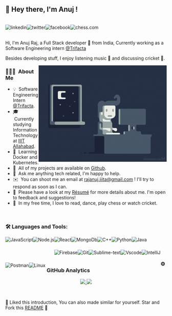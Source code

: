 ## 👋 Hey there, I'm Anuj !
<br/>
<a href='https://www.linkedin.com/in/ajraj27/'><img align='left' alt="linkedin" src="https://cdn.jsdelivr.net/npm/simple-icons@v3/icons/linkedin.svg" height=25px/></a>
<a href='https://twitter.com/ajraj27/'><img align='left' alt="twitter" src="https://cdn.jsdelivr.net/npm/simple-icons@v3/icons/twitter.svg" height='25px'/><a>
<a href='https://www.facebook.com/anuj.raj.5895'><img align='left' alt="facebook" src="https://cdn.jsdelivr.net/npm/simple-icons@v3/icons/facebook.svg" height='25px'/></a>
<a href='https://www.chess.com/member/ajraj27/'><img align='left' alt="chess.com" src="https://svgsilh.com/svg/36311.svg" height='25px'/></a>
 <br/>
 <br/>
 
 Hi, I'm Anuj Raj, a Full Stack developer 🚀 from India, Currently working as a Software Engineering intern [@Trifacta](https://www.https://www.trifacta.com/) 
 
 Besides developing stuff, I enjoy listening music 🎸 and discussing cricket 🏏.
 
 <img alt="Night Coding" src="night-coding.gif" align="right" width="400px"/>

 
 ### 👨🏻‍💻 &nbsp;About Me

- 💡 &nbsp;Software Engineering Intern [@Trifacta](https://www.trifacta.com/).
- 🎓 &nbsp;Currently studying Information Technology at [IIIT Allahabad](https://www.iiita.ac.in/).
- 🌱 &nbsp;Learning Docker and Kubernetes.
- 🧐 &nbsp;All of my projects are available on [Github](https://github.com).
- 💬 &nbsp;Ask me anything tech related, I'm happy to help.
- ✉️ &nbsp;You can shoot me an email at rajanuj.iiita@gmail.com ! I'll try to respond as soon as I can.
- 📄 &nbsp;Please have a look at my [Résumé](https://drive.google.com/file/d/1ZeV0iyXSxGlxGmVICPbxYWK7cQA_KVDi/view?usp=sharing) for more details about me. I'm open to feedback and suggestions!
- 🕺 &nbsp;In my free time, I love to read, dance, play chess or watch cricket.
<br/>



### 🛠 Languages and Tools:
<img align="left" alt="JavaScript" height ="40px"  src="https://img.icons8.com/color/128/000000/javascript.png">
<img align="left" alt="Node.js" height ="50px" src="https://img.icons8.com/color/144/000000/nodejs.png">
<img align="left" alt="React" height ="40px" src="https://img.icons8.com/officel/80/000000/react.png">
<img align="left" src="https://img.icons8.com/color/144/000000/mongodb.png" alt="MongoDb" height='40px'/>
<img align="left" alt="C++" height ="40px" src="https://img.icons8.com/color/144/000000/c-plus-plus-logo.png">
<img align="left" alt="Python" height ="40px" src="https://img.icons8.com/color/144/000000/python.png">
<img align="left" alt="Java" height ="40px" src="https://img.icons8.com/color/144/000000/java-coffee-cup-logo.png">
<img align="left" src="https://www.vectorlogo.zone/logos/firebase/firebase-icon.svg" alt="Firebase" height ="40px"/> 
<img src="https://www.vectorlogo.zone/logos/git-scm/git-scm-icon.svg" align="left" alt="Git" height='40px'/>
<img align="left" src="https://img.icons8.com/color/48/000000/sublime-text.png" alt="Sublime-text" height="40px"/>
<img align="left" src="http://img.icons8.com/fluent/48/000000/visual-studio-code-2019.png" alt="Vscode" height="40px"/> 
<img align="left" alt="IntelliJ" height ="40px" src="https://img.icons8.com/color/48/000000/intellij-idea.png">
<img align="left" alt="Postman" height ="40px" src="https://img.icons8.com/dusk/128/000000/postman-api.png">
<img align="left" alt="Linux" height ="40px" src="https://img.icons8.com/color/144/000000/linux.png">
<br/>
<br/>
<br/>

### ⚙️ &nbsp;GitHub Analytics

<p align="center">
<a href="https://github.com/ajraj27">
  <img height="180em" src="https://github-readme-stats-eight-theta.vercel.app/api?username=ajraj27&show_icons=true&theme=algolia&include_all_commits=true&count_private=true"/>
  <img height="180em" src="https://github-readme-stats-eight-theta.vercel.app/api/top-langs/?username=ajraj27&layout=compact&langs_count=8&theme=algolia"/>
</a>
</p>
<br/>

:pushpin: Liked this introduction, You can also made similar for yourself. Star and Fork this [README](https://github.com/ajraj27/ajraj27) :pencil:






















